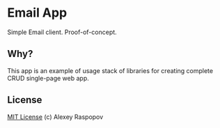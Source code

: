 # Email App

Simple Email client. Proof-of-concept.

## Why?

This app is an example of usage stack of libraries for creating complete CRUD single-page web app.

## License

[MIT License](http://en.wikipedia.org/wiki/MIT_License) (c) Alexey Raspopov
